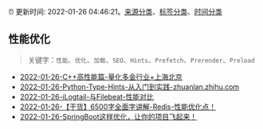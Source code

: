 :alarm_clock: 更新时间: 2022-01-26 04:46:21。[来源分类](../README.md)、[标签分类](../TAGS.md)、[时间分类](../TIMELINE.md)

## 性能优化


> 关键字：`性能`、`优化`、`加载`、`SEO`、`Hints`、`Prefetch`、`Prerender`、`Preload`



- [2022-01-26-C++高性能篇-量化多金行业+上海北京](https://www.v2ex.com/t/830656) 
- [2022-01-26-Python-Type-Hints-从入门到实践-zhuanlan.zhihu.com](https://blogread.cn/news/go.php?idItem=14897&url=https%3A%2F%2Fzhuanlan.zhihu.com%2Fp%2F424042902%3Fcomefrom%3Dhttps%253A%252F%252Fblogread.cn%252Fnews%252F) 
- [2022-01-26-iLogtail-与Filebeat-性能对比](https://toutiao.io/k/ckisbvw) 
- [2022-01-26-【干货】6500字全面字讲解-Redis-性能优化点！](https://toutiao.io/k/vjx4bng) 
- [2022-01-26-SpringBoot这样优化，让你的项目飞起来！](https://toutiao.io/k/e11ff0a) 